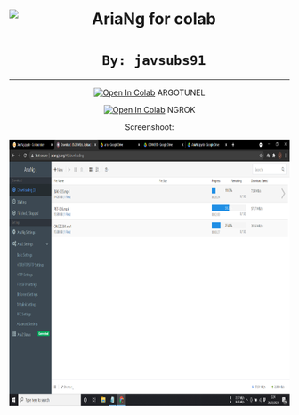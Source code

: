 <center><img src="https://raw.githubusercontent.com/mayswind/AriaNg-Native/master/assets/AriaNg.ico" height="80px" align="left"></a>

# <font size7>**AriaNg for colab**</font>


# `By: javsubs91`

---

<a href="https://colab.research.google.com/github/javsubs91/AriaNg/blob/main/AriaNg_(argo).ipynb" target="_parent"><img src="https://colab.research.google.com/assets/colab-badge.svg" alt="Open In Colab"/></a> ARGOTUNEL

<a href="https://colab.research.google.com/github/javsubs91/AriaNg-for-Colab/blob/master/AriaNg%20for%20colab.ipynb" target="_parent"><img src="https://colab.research.google.com/assets/colab-badge.svg" alt="Open In Colab"/></a> NGROK



Screenshoot:


<img src="https://github.com/javsubs91/AriaNg/blob/main/Screenshot%20(349).png?raw=true" height="480px" align="left"></a>
